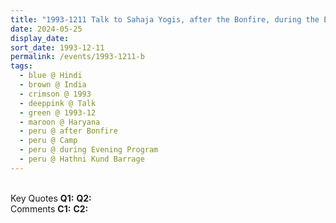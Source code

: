 ```yaml
---
title: "1993-1211 Talk to Sahaja Yogis, after the Bonfire, during the Evening Program, Camp, Hathni Kund Barrage Area (40 kms NE of Yamunānagar), Haryana, India"
date: 2024-05-25
display_date: 
sort_date: 1993-12-11
permalink: /events/1993-1211-b
tags:
  - blue @ Hindi
  - brown @ India
  - crimson @ 1993
  - deeppink @ Talk
  - green @ 1993-12
  - maroon @ Haryana
  - peru @ after Bonfire
  - peru @ Camp  
  - peru @ during Evening Program
  - peru @ Hathni Kund Barrage
---
```


<br>

<wave-list>
  <list-title color="DarkSeaGreen" width="55">Key Quotes</list-title>
  <list-item color="BlanchedAlmond" width="280"><b>Q1:</b> <i></i></list-item>
  <list-item color="Lavender" width="280"><b>Q2:</b> <i></i></list-item>
</wave-list>

<br>

<wave-list>
  <list-title color="DarkSeaGreen" width="55">Comments</list-title>
  <list-item color="BlanchedAlmond" width="280"><b>C1:</b> <i></i></list-item>
  <list-item color="Lavender" width="280"><b>C2:</b> <i></i></list-item>
</wave-list>